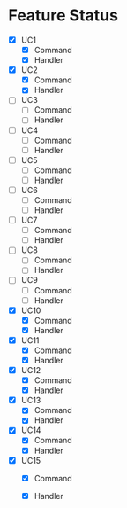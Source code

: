 ﻿# Feature Status

* [x] UC1
  * [x] Command
  * [x] Handler

* [x] UC2
    * [x] Command
    * [x] Handler

* [ ] UC3
    * [ ] Command
    * [ ] Handler

* [ ] UC4
    * [ ] Command
    * [ ] Handler

* [ ] UC5
    * [ ] Command
    * [ ] Handler

* [ ] UC6
    * [ ] Command
    * [ ] Handler

* [ ] UC7
    * [ ] Command
    * [ ] Handler

* [ ] UC8
    * [ ] Command
    * [ ] Handler

* [ ] UC9
    * [ ] Command
    * [ ] Handler

* [X] UC10
    * [X] Command
    * [X] Handler

* [X] UC11
    * [X] Command
    * [X] Handler

* [X] UC12
    * [X] Command
    * [X] Handler

* [X] UC13
    * [X] Command
    * [X] Handler

* [X] UC14
    * [X] Command
    * [X] Handler
  
* [X] UC15
    * [X] Command
    * [X] Handler

